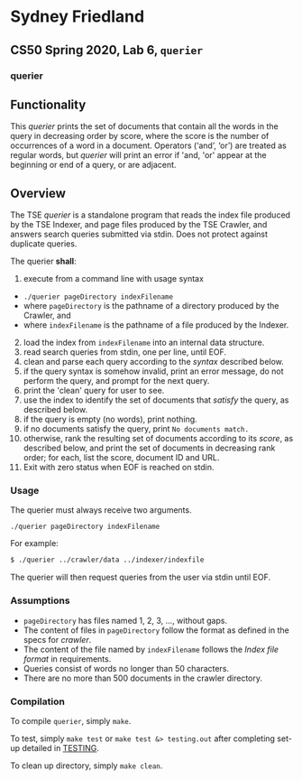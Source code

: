 # Sydney Friedland
## CS50 Spring 2020, Lab 6, `querier`

### querier

## Functionality

This *querier* prints the set of documents that contain all the words in the query in decreasing order by score, where the score is the number of occurrences of a word in a document. Operators (‘and’, ‘or’) are treated as regular words, but *querier* will print an error if 'and, 'or' appear at the beginning or end of a query, or are adjacent. 

## Overview

The TSE *querier* is a standalone program that reads the index file produced by the TSE Indexer, and page files produced by the TSE Crawler, and answers search queries submitted via stdin. Does not protect against duplicate queries.

The querier **shall**:

1. execute from a command line with usage syntax
  * `./querier pageDirectory indexFilename`
  * where `pageDirectory` is the pathname of a directory produced by the Crawler, and
  * where `indexFilename` is the pathname of a file produced by the Indexer.
2. load the index from `indexFilename` into an internal data structure.
3. read search queries from stdin, one per line, until EOF.
4. clean and parse each query according to the *syntax* described below.
5. if the query syntax is somehow invalid, print an error message, do not perform the query, and prompt for the next query.
5. print the 'clean' query for user to see.
5. use the index to identify the set of documents that *satisfy* the query, as described below.
6. if the query is empty (no words), print nothing.
6. if no documents satisfy the query, print `No documents match.`
7. otherwise, rank the resulting set of documents according to its *score*, as described below, and print the set of documents in decreasing rank order; for each, list the score, document ID and URL.
8. Exit with zero status when EOF is reached on stdin.

### Usage

The querier must always receive two arguments.

```
./querier pageDirectory indexFilename
```

For example:

``` bash
$ ./querier ../crawler/data ../indexer/indexfile
```

The querier will then request queries from the user via stdin until EOF.

### Assumptions

* `pageDirectory` has files named 1, 2, 3, ..., without gaps.
* The content of files in `pageDirectory` follow the format as defined in the specs for *crawler*.
* The content of the file named by `indexFilename` follows the *Index file format* in requirements.
* Queries consist of words no longer than 50 characters.
* There are no more than 500 documents in the crawler directory.

### Compilation

To compile `querier`, simply `make`.

To test, simply `make test` or `make test &> testing.out` after completing set-up detailed in [TESTING](TESTING.md).

To clean up directory, simply `make clean`.